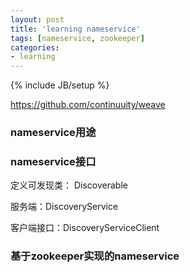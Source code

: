 ```yaml
---
layout: post
title: 'learning nameservice'
tags: [nameservice, zookeeper]
categories:
- learning
---
```


{% include JB/setup %} 

https://github.com/continuuity/weave

### nameservice用途

### nameservice接口
定义可发现类： Discoverable

服务端：DiscoveryService

客户端接口：DiscoveryServiceClient


### 基于zookeeper实现的nameservice
